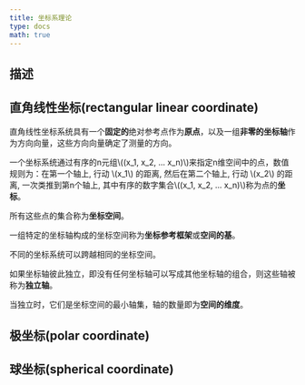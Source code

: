 ```yaml
---
title: 坐标系理论
type: docs
math: true
---
```


## 描述

## 直角线性坐标(rectangular linear coordinate)

直角线性坐标系统具有一个**固定的**绝对参考点作为**原点**，以及一组**非零的坐标轴**作为方向向量，这些方向向量确定了测量的方向。

一个坐标系统通过有序的n元组\\((x_1, x_2, ... x_n)\\)来指定n维空间中的点，数值规则为：在第一个轴上, 行动 \\(x_1\\) 的距离, 然后在第二个轴上, 行动 \\(x_2\\) 的距离, 一次类推到第n个轴上, 其中有序的数字集合\\((x_1, x_2, ... x_n)\\)称为点的**坐标**。

所有这些点的集合称为**坐标空间**。

一组特定的坐标轴构成的坐标空间称为**坐标参考框架**或**空间的基**。

不同的坐标系统可以跨越相同的坐标空间。

如果坐标轴彼此独立，即没有任何坐标轴可以写成其他坐标轴的组合，则这些轴被称为**独立轴**。

当独立时，它们是坐标空间的最小轴集，轴的数量即为**空间的维度**。

## 极坐标(polar coordinate)

## 球坐标(spherical coordinate)
